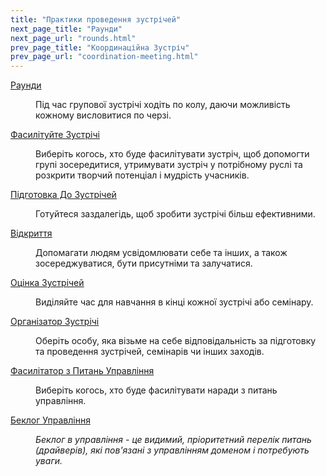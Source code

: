 ```yaml
---
title: "Практики проведення зустрічей"
next_page_title: "Раунди"
next_page_url: "rounds.html"
prev_page_title: "Координаційна Зустріч"
prev_page_url: "coordination-meeting.html"
---
```



<dl>

  <dt><a href="rounds.html">Раунди</a></dt>
  <dd><p>Під час групової зустрічі ходіть по колу, даючи можливість кожному висловитися по черзі.</p></dd>

  <dt><a href="facilitate-meetings.html">Фасилітуйте Зустрічі</a></dt>
  <dd><p>Виберіть когось, хто буде фасилітувати зустріч, щоб допомогти групі зосередитися, утримувати зустріч у потрібному руслі та розкрити творчий потенціал і мудрість учасників.</p></dd>

  <dt><a href="prepare-for-meetings.html">Підготовка До Зустрічей</a></dt>
  <dd><p>Готуйтеся заздалегідь, щоб зробити зустрічі більш ефективними.</p></dd>

  <dt><a href="check-in.html">Відкриття</a></dt>
  <dd><p>Допомагати людям усвідомлювати себе та інших, а також зосереджуватися, бути присутніми та залучатися.</p></dd>

  <dt><a href="evaluate-meetings.html">Оцінка Зустрічей</a></dt>
  <dd><p>Виділяйте час для навчання в кінці кожної зустрічі або семінару.</p></dd>

  <dt><a href="meeting-host.html">Організатор Зустрічі</a></dt>
  <dd><p>Оберіть особу, яка візьме на себе відповідальність за підготовку та проведення зустрічей, семінарів чи інших заходів.</p></dd>

  <dt><a href="governance-facilitator.html">Фасилітатор з Питань Управління</a></dt>
  <dd><p>Виберіть когось, хто буде фасилітувати наради з питань управління.</p></dd>

  <dt><a href="governance-backlog.html">Беклог Управління</a></dt>
  <dd><p><em>Беклог в управління - це видимий, пріоритетний перелік питань (драйверів), які пов'язані з управлінням доменом і потребують уваги.</em></p></dd>
</dl>

